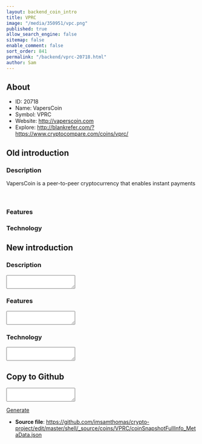 ```yaml
---
layout: backend_coin_intro
title: VPRC
image: "/media/350951/vpc.png"
published: true
allow_search_engine: false
sitemap: false
enable_comment: false
sort_order: 841
permalink: "/backend/vprc-20718.html"
author: Sam
---
```


## About

- ID: 20718
- Name: VapersCoin
- Symbol: VPRC
- Website: http://vaperscoin.com
- Explore: http://blankrefer.com/?https://www.cryptocompare.com/coins/vprc/


## Old introduction

### Description

<p><span>VapersCoin is a peer-to-peer cryptocurrency that enables instant </span><span>payments</span><br /><br /><br /></p>

### Features


### Technology




## New introduction


### Description
<textarea id="meta_description" name="description"></textarea>

### Features
<textarea id="meta_features" name="features"></textarea>

### Technology
<textarea id="meta_technology" name="technology"></textarea>


## Copy to Github

<textarea id="coinsnapshotfullinfo_metadata"></textarea>

<a href="#gen" onclick="generateMetaDatJson()">Generate</a>

- **Source file**: <a href="https://github.com/imsamthomas/crypto-project/edit/master/shell/_source/coins/VPRC/coinSnapshotFullInfo_MetaData.json">https://github.com/imsamthomas/crypto-project/edit/master/shell/_source/coins/VPRC/coinSnapshotFullInfo_MetaData.json</a>

